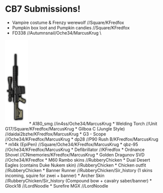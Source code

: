 # CB7 Submissions!
* Vampire costume & Frenzy werewolf //Square/KFredfox
* Pumpkin box loot and Pumpkin candies //Square/KFredfox
* FD338 //Autumnsnail/Oche34/MarcusKrug  \
<img id=“hud_fd338” class="rothud" src="/textures/hud_fd338.png">
* A180_smg //in4ss/Oche34/MarcusKrug
* Welding Torch //Unit G17/Square/KFredfox/MarcusKrug
* Gilboa C (Jungle Style) //daidai2bzhe/KFredfox/MarcusKrug
* G3 - Scope //Oche34/KFredfox/MarcusKrug
* dp28 //P90 Rush B/KFredfox/MarcusKrug
* m14k (EpiPen) //Square/Oche34/KFredfox/MarcusKrug
* qbz-95 //Oche34/KFredfox/MarcusKrug
* Defibrillator //KFredfox
* Ordnance Shovel //CNmemories/KFredfox/MarcusKrug
* Golden Dragunov SVD //Oche34/KFredfox
* M60 Rambo skins //RubberyChicken
* Dual Desert Eagles (contains Duke Nukem skin) //RubberyChicken
* Chicken outfit //RubberyChicken
* Banner Runner //RubberyChicken/Sir_history (1 skins incoming, squire for zwei + banner)
* Archer Skin //RubberyChicken/Sir_history (Compound bow + cavalry saber/banner)
* Glock18 //LordNoodle
* Surefire MGX //LordNoodle
